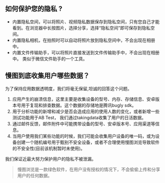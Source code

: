 ## 如何保护您的隐私 ?

-   内置隐私空间，可以将照片、视频隐私数据保存到隐私空间，只有您自己才能看到。在浏览器中长按图片，选择分享，选择“隐私空间”即可保存到隐私空间。
-   内置隐私相机，在拍照时可以自动将照片放到隐私空间中，不会出现在相册中。
-   内置文件传输助手，可以将照片直接发送到文件传输助手中，不会出现在相册中。 类似于微信文件助手的一个工具。

## 慢图到底收集用户哪些数据？ 

为了保持应用数据透明度，我们将毫无保留,坦诚的回答这个问题。 

1. 应用产生的崩溃信息，这里主要是收集设备的型号、内存、存储信息、安卓版本号用于复现和排查数据。这个数据的存储地是腾讯bugly sdk。
2. 用于分析功能的新增和减少是否会造成应用的使用人数的变化，或者新增一些测试功能用于AB Test， 我们通过takingdata收集了用户的日活数据。
3. 通过邮件反馈，邮件附件中可能携带设备的型号、安卓版本号、应用渠道等信息。
4. 当用户使用我们某些功能的时候，我们可能会收集用户设备的唯一码，或为设备创建一个随机编号用于甄别不安全设备，或者不合理使用慢图浏览导致软件的不安全性(目前该机制暂时未使用)。

我们保证近最大努力保护用户的隐私不被泄漏。

>   慢图浏览是一款绿色软件，在用户没有授权的情况下，不会偷偷上传和分享用户的任何数据。

